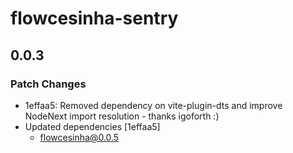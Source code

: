 # flowcesinha-sentry

## 0.0.3

### Patch Changes

- 1effaa5: Removed dependency on vite-plugin-dts and improve NodeNext import resolution - thanks igoforth :)
- Updated dependencies [1effaa5]
  - flowcesinha@0.0.5
